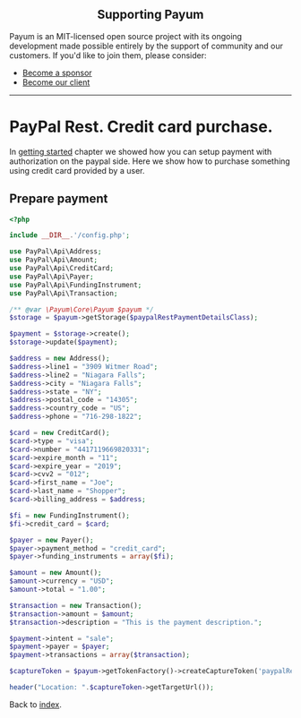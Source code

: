 <h2 align="center">Supporting Payum</h2>

Payum is an MIT-licensed open source project with its ongoing development made possible entirely by the support of community and our customers. If you'd like to join them, please consider:

- [Become a sponsor](https://www.patreon.com/makasim)
- [Become our client](http://forma-pro.com/)

---

# PayPal Rest. Credit card purchase.

In [getting started](getting-started.md) chapter we showed how you can setup payment with authorization on the paypal side.
Here we show how to purchase something using credit card provided by a user.

## Prepare payment

```php
<?php

include __DIR__.'/config.php';

use PayPal\Api\Address;
use PayPal\Api\Amount;
use PayPal\Api\CreditCard;
use PayPal\Api\Payer;
use PayPal\Api\FundingInstrument;
use PayPal\Api\Transaction;

/** @var \Payum\Core\Payum $payum */
$storage = $payum->getStorage($paypalRestPaymentDetailsClass);

$payment = $storage->create();
$storage->update($payment);

$address = new Address();
$address->line1 = "3909 Witmer Road";
$address->line2 = "Niagara Falls";
$address->city = "Niagara Falls";
$address->state = "NY";
$address->postal_code = "14305";
$address->country_code = "US";
$address->phone = "716-298-1822";

$card = new CreditCard();
$card->type = "visa";
$card->number = "4417119669820331";
$card->expire_month = "11";
$card->expire_year = "2019";
$card->cvv2 = "012";
$card->first_name = "Joe";
$card->last_name = "Shopper";
$card->billing_address = $address;

$fi = new FundingInstrument();
$fi->credit_card = $card;

$payer = new Payer();
$payer->payment_method = "credit_card";
$payer->funding_instruments = array($fi);

$amount = new Amount();
$amount->currency = "USD";
$amount->total = "1.00";

$transaction = new Transaction();
$transaction->amount = $amount;
$transaction->description = "This is the payment description.";

$payment->intent = "sale";
$payment->payer = $payer;
$payment->transactions = array($transaction);

$captureToken = $payum->getTokenFactory()->createCaptureToken('paypalRest', $payment, 'create_recurring_payment.php');

header("Location: ".$captureToken->getTargetUrl());
```

Back to [index](../../index.md).
